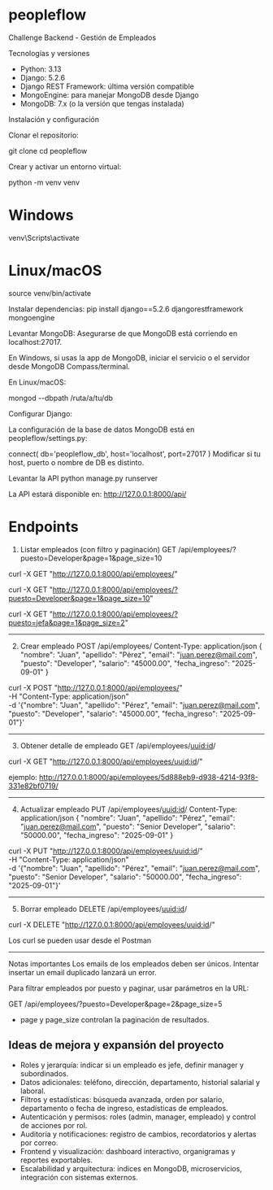 # peopleflow
Challenge Backend - Gestión de Empleados

Tecnologías y versiones
- Python: 3.13
- Django: 5.2.6
- Django REST Framework: última versión compatible
- MongoEngine: para manejar MongoDB desde Django
- MongoDB: 7.x (o la versión que tengas instalada)


Instalación y configuración

Clonar el repositorio:

git clone <url-del-repo>
cd peopleflow


Crear y activar un entorno virtual:

python -m venv venv
# Windows
venv\Scripts\activate
# Linux/macOS
source venv/bin/activate


Instalar dependencias:
pip install django==5.2.6 djangorestframework mongoengine


Levantar MongoDB:
Asegurarse de que MongoDB está corriendo en localhost:27017.

En Windows, si usas la app de MongoDB, iniciar el servicio o el servidor desde MongoDB Compass/terminal.

En Linux/macOS:

mongod --dbpath /ruta/a/tu/db


Configurar Django:

La configuración de la base de datos MongoDB está en peopleflow/settings.py:

connect(
    db='peopleflow_db',
    host='localhost',
    port=27017
)
Modificar si tu host, puerto o nombre de DB es distinto.


Levantar la API
python manage.py runserver

La API estará disponible en: http://127.0.0.1:8000/api/


# Endpoints

1. Listar empleados (con filtro y paginación)
GET /api/employees/?puesto=Developer&page=1&page_size=10

curl -X GET "http://127.0.0.1:8000/api/employees/"

curl -X GET "http://127.0.0.1:8000/api/employees/?puesto=Developer&page=1&page_size=10"

curl -X GET "http://127.0.0.1:8000/api/employees/?puesto=jefa&page=1&page_size=2"

-------------------------------------------------------------------------------------------------------

2. Crear empleado
POST /api/employees/
Content-Type: application/json
{
    "nombre": "Juan",
    "apellido": "Pérez",
    "email": "juan.perez@mail.com",
    "puesto": "Developer",
    "salario": "45000.00",
    "fecha_ingreso": "2025-09-01"
}

curl -X POST "http://127.0.0.1:8000/api/employees/" \
     -H "Content-Type: application/json" \
     -d '{"nombre": "Juan", "apellido": "Pérez", "email": "juan.perez@mail.com", "puesto": "Developer", "salario": "45000.00", "fecha_ingreso": "2025-09-01"}'
     
-------------------------------------------------------------------------------------------------------

3. Obtener detalle de empleado
GET /api/employees/<uuid:id>/


curl -X GET "http://127.0.0.1:8000/api/employees/<uuid:id>/"

ejemplo: http://127.0.0.1:8000/api/employees/5d888eb9-d938-4214-93f8-331e82bf0719/

-------------------------------------------------------------------------------------------------------

4. Actualizar empleado
PUT /api/employees/<uuid:id>/
Content-Type: application/json
{
    "nombre": "Juan",
    "apellido": "Pérez",
    "email": "juan.perez@mail.com",
    "puesto": "Senior Developer",
    "salario": "50000.00",
    "fecha_ingreso": "2025-09-01"
}

curl -X PUT "http://127.0.0.1:8000/api/employees/<uuid:id>/" \
     -H "Content-Type: application/json" \
     -d '{"nombre": "Juan", "apellido": "Pérez", "email": "juan.perez@mail.com", "puesto": "Senior Developer", "salario": "50000.00", "fecha_ingreso": "2025-09-01"}'

-------------------------------------------------------------------------------------------------------

5. Borrar empleado
DELETE /api/employees/<uuid:id>/

curl -X DELETE "http://127.0.0.1:8000/api/employees/<uuid:id>/"

Los curl se pueden usar desde el Postman

-------------------------------------------------------------------------------------------------------

Notas importantes
Los emails de los empleados deben ser únicos. Intentar insertar un email duplicado lanzará un error.

Para filtrar empleados por puesto y paginar, usar parámetros en la URL:

GET /api/employees/?puesto=Developer&page=2&page_size=5
- page y page_size controlan la paginación de resultados.

## Ideas de mejora y expansión del proyecto

- Roles y jerarquía: indicar si un empleado es jefe, definir manager y subordinados.
- Datos adicionales: teléfono, dirección, departamento, historial salarial y laboral.
- Filtros y estadísticas: búsqueda avanzada, orden por salario, departamento o fecha de ingreso, estadísticas de empleados.
- Autenticación y permisos: roles (admin, manager, empleado) y control de acciones por rol.
- Auditoría y notificaciones: registro de cambios, recordatorios y alertas por correo.
- Frontend y visualización: dashboard interactivo, organigramas y reportes exportables.
- Escalabilidad y arquitectura: índices en MongoDB, microservicios, integración con sistemas externos.
